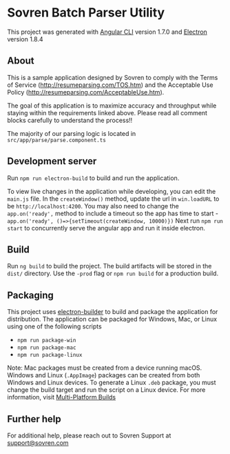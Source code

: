 # Sovren Batch Parser Utility

This project was generated with [Angular CLI](https://github.com/angular/angular-cli) version 1.7.0 and [Electron](https://github.com/electron/electron)   version 1.8.4

## About
This is a sample application designed by Sovren to comply with the Terms of Service (http://resumeparsing.com/TOS.htm)
and the Acceptable Use Policy (http://resumeparsing.com/AcceptableUse.htm).

The goal of this application is to maximize accuracy and throughput while staying within the requirements linked above.
Please read all comment blocks carefully to understand the process!!

The majority of our parsing logic is located in `src/app/parse/parse.component.ts`


## Development server

Run `npm run electron-build` to build and run the application.  

To view live changes in the application while developing, you can edit the `main.js` file. In the `createWindow()` method, update the url in `win.loadURL` to be `http://localhost:4200`. You may also need to change the `app.on('ready',` method to include a timeout so the app has time to start - `app.on('ready', ()=>{setTimeout(createWindow, 10000)})`
Next run `npm run start` to concurrently serve the angular app and run it inside electron.


## Build

Run `ng build` to build the project. The build artifacts will be stored in the `dist/` directory. Use the `-prod` flag or `npm run build` for a production build.

## Packaging

This project uses [electron-builder](https://www.electron.build) to build and package the application for distribution. The application can be packaged for Windows, Mac, or Linux using one of the following scripts
- `npm run package-win`
- `npm run package-mac`
- `npm run package-linux`

Note: Mac packages must be created from a device running macOS. Windows and Linux (`.AppImage`) packages can be created from both Windows and Linux devices. To generate a Linux `.deb` package, you must change the build target and run the script on a Linux device. For more information, visit [Multi-Platform Builds](https://www.electron.build/multi-platform-build)


## Further help

For additional help, please reach out to Sovren Support at <support@sovren.com>
